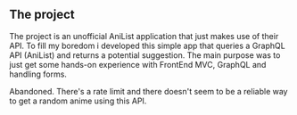 ## The project

The project is an unofficial AniList application that just makes use of their API. To fill my boredom i developed this simple app that queries a
GraphQL API (AniList) and returns a potential suggestion. The main purpose was to just get some hands-on experience with FrontEnd MVC, GraphQL and
handling forms.

Abandoned. There's a rate limit and there doesn't seem to be a reliable way to get a random anime using this API.
